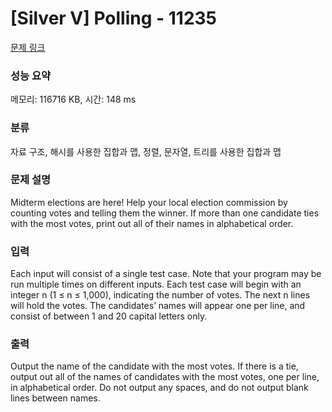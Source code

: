 # [Silver V] Polling - 11235 

[문제 링크](https://www.acmicpc.net/problem/11235) 

### 성능 요약

메모리: 116716 KB, 시간: 148 ms

### 분류

자료 구조, 해시를 사용한 집합과 맵, 정렬, 문자열, 트리를 사용한 집합과 맵

### 문제 설명

<p>Midterm elections are here! Help your local election commission by counting votes and telling them the winner. If more than one candidate ties with the most votes, print out all of their names in alphabetical order.</p>

### 입력 

 <p>Each input will consist of a single test case. Note that your program may be run multiple times on different inputs. Each test case will begin with an integer n (1 ≤ n ≤ 1,000), indicating the number of votes. The next n lines will hold the votes. The candidates’ names will appear one per line, and consist of between 1 and 20 capital letters only.</p>

### 출력 

 <p>Output the name of the candidate with the most votes. If there is a tie, output out all of the names of candidates with the most votes, one per line, in alphabetical order. Do not output any spaces, and do not output blank lines between names.</p>

